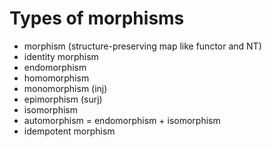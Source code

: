 # Types of morphisms

- morphism (structure-preserving map like functor and NT)
- identity morphism
- endomorphism
- homomorphism
- monomorphism (inj)
- epimorphism (surj)
- isomorphism
- automorphism = endomorphism + isomorphism
- idempotent morphism
